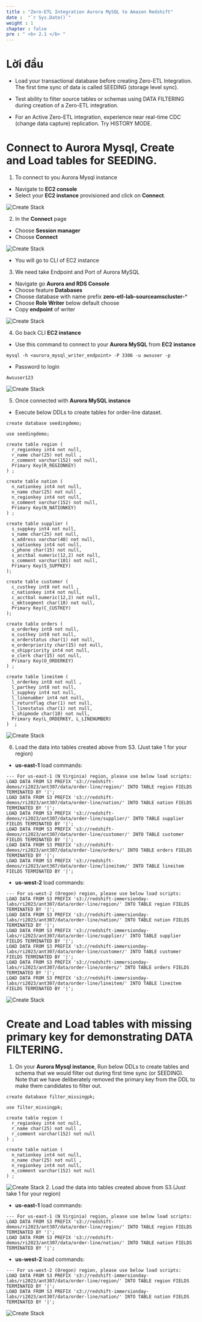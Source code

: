 ```yaml
---
title : "Zero-ETL Integration Aurora MySQL to Amazon Redshift"
date :  "`r Sys.Date()`" 
weight : 1 
chapter : false
pre : " <b> 2.1 </b> "
---
```


# Lời đầu
- Load your transactional database before creating Zero-ETL Integration. The first time sync of data is called SEEDING (storage level sync).

- Test ability to filter source tables or schemas using DATA FILTERING during creation of a Zero-ETL integration.

- For an Active Zero-ETL integration, experience near real-time CDC (change data capture) replication. Try HISTORY MODE.

# Connect to Aurora Mysql, Create and Load tables for SEEDING.

1. To connect to you Aurora Mysql instance 
+ Navigate to **EC2 console** 
+ Select your **EC2 instance** provisioned and click on **Connect**.

![Create Stack](/images/2.Zero-ETLIntegration/1.png)

2. In the **Connect** page
+ Choose **Session manager**
+ Choose **Connect**

![Create Stack](/images/2.Zero-ETLIntegration/2.png)

+ You will go to CLI of EC2 instance

3. We need take Endpoint and Port of Aurora MySQL

+ Navigate go **Aurora and RDS Console**
+ Choose feature **Databases**
+ Choose database with name prefix **zero-etl-lab-sourceamscluster-***
+ Choose **Role Writer** below default choose
+ Copy **endpoint** of writer

![Create Stack](/images/2.Zero-ETLIntegration/3.png)

4. Go back CLI **EC2 instance**
+ Use this command to connect to your **Aurora MySQL** from **EC2 instance**

`mysql -h <aurora_mysql_writer_endpoint> -P 3306 -u awsuser -p `

+ Password to login

`Awsuser123`

![Create Stack](/images/2.Zero-ETLIntegration/5.png)

5. Once connected with **Aurora MySQL instance**
+ Execute below DDLs to create tables for order-line dataset.

```
create database seedingdemo;

use seedingdemo;

create table region (
  r_regionkey int4 not null,
  r_name char(25) not null ,
  r_comment varchar(152) not null,
  Primary Key(R_REGIONKEY)                             
) ;

create table nation (
  n_nationkey int4 not null,
  n_name char(25) not null ,
  n_regionkey int4 not null,
  n_comment varchar(152) not null,
  Primary Key(N_NATIONKEY)                                
) ;

create table supplier (
  s_suppkey int4 not null,
  s_name char(25) not null,
  s_address varchar(40) not null,
  s_nationkey int4 not null,
  s_phone char(15) not null,
  s_acctbal numeric(12,2) not null,
  s_comment varchar(101) not null,
  Primary Key(S_SUPPKEY)
);

create table customer (
  c_custkey int8 not null ,
  c_nationkey int4 not null,
  c_acctbal numeric(12,2) not null,
  c_mktsegment char(10) not null,
  Primary Key(C_CUSTKEY)
);

create table orders (
  o_orderkey int8 not null,
  o_custkey int8 not null,
  o_orderstatus char(1) not null,
  o_orderpriority char(15) not null,
  o_shippriority int4 not null,
  o_clerk char(15) not null,
  Primary Key(O_ORDERKEY)
) ;

create table lineitem (
  l_orderkey int8 not null ,
  l_partkey int8 not null,
  l_suppkey int4 not null,
  l_linenumber int4 not null,
  l_returnflag char(1) not null,
  l_linestatus char(1) not null,
  l_shipmode char(10) not null,
  Primary Key(L_ORDERKEY, L_LINENUMBER)
)  ;
```

![Create Stack](/images/2.Zero-ETLIntegration/6.png)

6. Load the data into tables created above from S3. (Just take 1 for your region)
+ **us-east-1** load commands:
```
--- For us-east-1 (N Virginia) region, please use below load scripts:
LOAD DATA FROM S3 PREFIX 's3://redshift-demos/ri2023/ant307/data/order-line/region/' INTO TABLE region FIELDS TERMINATED BY '|';          
LOAD DATA FROM S3 PREFIX 's3://redshift-demos/ri2023/ant307/data/order-line/nation/' INTO TABLE nation FIELDS TERMINATED BY '|';            
LOAD DATA FROM S3 PREFIX 's3://redshift-demos/ri2023/ant307/data/order-line/supplier/' INTO TABLE supplier FIELDS TERMINATED BY '|';            
LOAD DATA FROM S3 PREFIX 's3://redshift-demos/ri2023/ant307/data/order-line/customer/' INTO TABLE customer FIELDS TERMINATED BY '|';            
LOAD DATA FROM S3 PREFIX 's3://redshift-demos/ri2023/ant307/data/order-line/orders/' INTO TABLE orders FIELDS TERMINATED BY '|';            
LOAD DATA FROM S3 PREFIX 's3://redshift-demos/ri2023/ant307/data/order-line/lineitem/' INTO TABLE lineitem FIELDS TERMINATED BY '|';            
```
+ **us-west-2** load commands:
```
--- For us-west-2 (Oregon) region, please use below load scripts:
LOAD DATA FROM S3 PREFIX 's3://redshift-immersionday-labs/ri2023/ant307/data/order-line/region/' INTO TABLE region FIELDS TERMINATED BY '|';          
LOAD DATA FROM S3 PREFIX 's3://redshift-immersionday-labs/ri2023/ant307/data/order-line/nation/' INTO TABLE nation FIELDS TERMINATED BY '|';            
LOAD DATA FROM S3 PREFIX 's3://redshift-immersionday-labs/ri2023/ant307/data/order-line/supplier/' INTO TABLE supplier FIELDS TERMINATED BY '|';            
LOAD DATA FROM S3 PREFIX 's3://redshift-immersionday-labs/ri2023/ant307/data/order-line/customer/' INTO TABLE customer FIELDS TERMINATED BY '|';            
LOAD DATA FROM S3 PREFIX 's3://redshift-immersionday-labs/ri2023/ant307/data/order-line/orders/' INTO TABLE orders FIELDS TERMINATED BY '|';            
LOAD DATA FROM S3 PREFIX 's3://redshift-immersionday-labs/ri2023/ant307/data/order-line/lineitem/' INTO TABLE lineitem FIELDS TERMINATED BY '|';            
```
![Create Stack](/images/2.Zero-ETLIntegration/6.png)

# Create and Load tables with missing primary key for demonstrating DATA FILTERING.

1. On your **Aurora Mysql instance**, Run below DDLs to create tables and schema that we would filter out during first time sync (or SEEDING). Note that we have deliberately removed the primary key from the DDL to make them candidates to filter out.
```
create database filter_missingpk;

use filter_missingpk;

create table region (
  r_regionkey int4 not null,
  r_name char(25) not null ,
  r_comment varchar(152) not null                     
) ;

create table nation (
  n_nationkey int4 not null,
  n_name char(25) not null ,
  n_regionkey int4 not null,
  n_comment varchar(152) not null                        
) ;

```
![Create Stack](/images/2.Zero-ETLIntegration/8.png)
2. Load the data into tables created above from S3.(Just take 1 for your region)
+ **us-east-1** load commands:
```
--- For us-east-1 (N Virginia) region, please use below load scripts:
LOAD DATA FROM S3 PREFIX 's3://redshift-demos/ri2023/ant307/data/order-line/region/' INTO TABLE region FIELDS TERMINATED BY '|';          
LOAD DATA FROM S3 PREFIX 's3://redshift-demos/ri2023/ant307/data/order-line/nation/' INTO TABLE nation FIELDS TERMINATED BY '|';            
```
+ **us-west-2** load commands:
```
--- For us-west-2 (Oregon) region, please use below load scripts:
LOAD DATA FROM S3 PREFIX 's3://redshift-immersionday-labs/ri2023/ant307/data/order-line/region/' INTO TABLE region FIELDS TERMINATED BY '|';          
LOAD DATA FROM S3 PREFIX 's3://redshift-immersionday-labs/ri2023/ant307/data/order-line/nation/' INTO TABLE nation FIELDS TERMINATED BY '|';            
```
![Create Stack](/images/2.Zero-ETLIntegration/9.png)